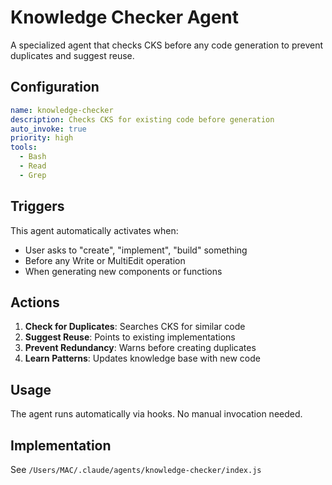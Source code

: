 # Knowledge Checker Agent

A specialized agent that checks CKS before any code generation to prevent duplicates and suggest reuse.

## Configuration

```yaml
name: knowledge-checker
description: Checks CKS for existing code before generation
auto_invoke: true
priority: high
tools:
  - Bash
  - Read
  - Grep
```

## Triggers

This agent automatically activates when:
- User asks to "create", "implement", "build" something
- Before any Write or MultiEdit operation
- When generating new components or functions

## Actions

1. **Check for Duplicates**: Searches CKS for similar code
2. **Suggest Reuse**: Points to existing implementations
3. **Prevent Redundancy**: Warns before creating duplicates
4. **Learn Patterns**: Updates knowledge base with new code

## Usage

The agent runs automatically via hooks. No manual invocation needed.

## Implementation

See `/Users/MAC/.claude/agents/knowledge-checker/index.js`